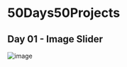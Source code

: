 # 50Days50Projects
 
## Day 01 - Image Slider
![image](https://github.com/pawanbhayde/50Days50Projects/assets/82137686/36b66e9d-6c8d-43ff-b170-adad50f25015)
